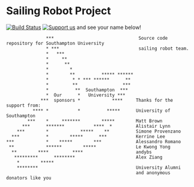 # Sailing Robot Project
[![Build Status](https://travis-ci.org/Maritime-Robotics-Student-Society/sailing-robot.svg?branch=master)](https://travis-ci.org/Maritime-Robotics-Student-Society/sailing-robot) [![Support us](http://imgh.us/donate_1.svg)](https://southampton.hubbub.net/p/sailrobot) and see your name below!

                   ***                                Source code repository for Southampton University 
                   * ***                              sailing robot team.
                   *   ***                          
                   *     **                         
                   *      **                          
                   *        *                         
                   *        **          ***** ******
                   *         * * *** ******      ** 
                   *         **                 *** 
                   *          **  Southampton  ***  
                   *  Our      *   University ***   
                 ***  sponsors *            ****     Thanks for the support from:
              **** *           *          *****      University of Southampton
            ***    *     *******        *****        Matt Brown
          ***      *******           ****  *         Alistair Lynn
        ***        *            *****    **          Simone Provenzano
      ***          *        *****      ***           Kerrine Lee
    ***            *    *****        ***             Alessandro Romano
     **            ******        *****               Le Kwong Yong
      **        ****         ****                    andybs
       *********      ********                       Alex Ziang
        *        *****                               
        ********                                     University Alumni 
                                                     and anonymous donators like you

 
